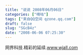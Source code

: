 ```yaml
---
title: "说说 2008年06月06日"
categories: ["嘀咕"]
tags: ["来自QQ空间 qzone.qq.com"]
draft: false
slug: "SGcB4z"
date: "2008-06-06 07:25:30"
---
```


网界科技.精彩的延续.www.wjall.com
